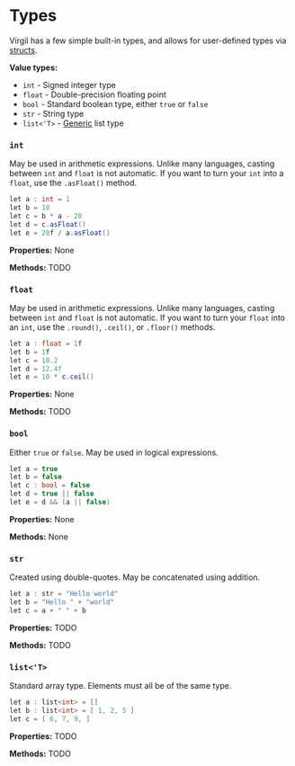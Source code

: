 # Types

Virgil has a few simple built-in types, and allows for user-defined
types via [structs](structs.md).

**Value types:**

 * `int` - Signed integer type
 * `float` - Double-precision floating point
 * `bool` - Standard boolean type, either `true` or `false`
 * `str` - String type
 * `list<'T>` - [Generic](generics.md) list type

### `int`

May be used in arithmetic expressions.  Unlike many languages, casting
between `int` and `float` is not automatic.  If you want to turn your
`int` into a `float`, use the `.asFloat()` method.

```c#
let a : int = 1
let b = 10
let c = b * a - 20
let d = c.asFloat()
let e = 20f / a.asFloat()
```

**Properties:**
None

**Methods:**
TODO

### `float`

May be used in arithmetic expressions.  Unlike many languages, casting
between `int` and `float` is not automatic.  If you want to turn your
`float` into an `int`, use the `.round()`, `.ceil()`, or `.floor()`
methods.

```c#
let a : float = 1f
let b = 1f
let c = 10.2
let d = 12.4f
let e = 10 * c.ceil()
```

**Properties:**
None

**Methods:**
TODO

### `bool`

Either `true` or `false`.  May be used in logical expressions.

```c#
let a = true
let b = false
let c : bool = false
let d = true || false
let e = d && (a || false)
```

**Properties:**
None

**Methods:**
None

### `str`

Created using double-quotes.  May be concatenated using addition.

```c#
let a : str = "Hello world"
let b = "Hello " + "world"
let c = a + " " + b
```

**Properties:**
TODO

**Methods:**
TODO

### `list<'T>`

Standard array type.  Elements must all be of the same type.

```c#
let a : list<int> = []
let b : list<int> = [ 1, 2, 5 ]
let c = [ 6, 7, 9, ]
```

**Properties:**
TODO

**Methods:**
TODO
